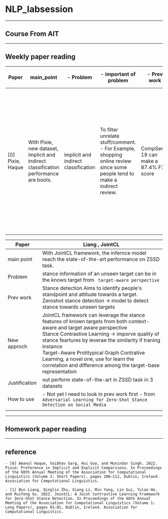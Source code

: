 # NLP_labsession

--------------------
## Course From AIT
-------------------
## Weekly paper reading
| Paper            | main_point                                                                            | - Problem                            | - important of problem                                                                                                     | - Prev work                           | - New approch                                                                                                                                                                                                                                                                                                                | - Justification                                           | - what do we learn?                                                        |
|------------------|---------------------------------------------------------------------------------------|--------------------------------------|----------------------------------------------------------------------------------------------------------------------------|---------------------------------------|------------------------------------------------------------------------------------------------------------------------------------------------------------------------------------------------------------------------------------------------------------------------------------------------------------------------------|-----------------------------------------------------------|----------------------------------------------------------------------------|
| [0] Pixie, Haque | With Pixie, new dataset,  implicit and indirect classification performance are boots. | implicit and indirect classification | To filter unrelate stuff/comment. - For Example, shopping online review since some people  tend to make a indirect review. | CompSent-19 can make a 87.4% F1 score | Dataset including 1 Comparative (indirect comparison)  2 Implicit ( one compared entities are mention) 3 Explicit (mentioned both) - need abbreviations, and [inter-rate agreeM](https://en.wikipedia.org/wiki/Inter-rater_reliability) - Dataset can train with traditional ML tranformer based(TF) and TF with segment emb | - Out perform Model from Compsent dataset by 4%  to 6.3%  | - Incase we need to do some project we might need to make our own dataset. |


| Paper         | Liang , JointCL                                                                                                                                                                                                                                                                                                                                                                                         |
|---------------|---------------------------------------------------------------------------------------------------------------------------------------------------------------------------------------------------------------------------------------------------------------------------------------------------------------------------------------------------------------------------------------------------------|
| main point    | With JointCL framework, the infernce model reach the state-of-the-art performance on ZSSD task.                                                                                                                                                                                                                                                                                                         |
| Problem       | stance information of an unseen target can be in the knows target from ` target-aware perspective`                                                                                                                                                                                                                                                                                                      |
| Prev work     | Stance detection Aims to identify people's standpoint and attitude towards a target. <br> Zeroshot stance detection -> model to detect stance towards unseen targets                                                                                                                                                                                                                                    |
| New approch   | JointCL framework can leverage the stance features of known targets from both context-aware and target aware perspective <br> Stance Contrastive Learning -> imporve quality of stance feartures by leverae the similarity if traning instance <br> Target-Aware Protitypical Graph Contrative Learning, a novel one, use for learn the correlation and difference among the target-base representation |
| Justification | out perform state-of-the-art in ZSSD task in 3 datasets                                                                                                                                                                                                                                                                                                                                                 |
| How to use    | - Not yet I need to look in prev work first - from `Adversarial Learning for Zero-Shot Stance Detection on Social Media`                                                                                                                                                                                                                                                                                |
|               |                 




-----------------------
## Homework paper reading


-------------------------

## reference
    - [0] Amanul Haque, Vaibhav Garg, Hui Guo, and Munindar Singh. 2022. Pixie: Preference in Implicit and Explicit Comparisons. In Proceedings of the 60th Annual Meeting of the Association for Computational Linguistics (Volume 2: Short Papers), pages 106–112, Dublin, Ireland. Association for Computational Linguistics.

    - [1] Bin Liang, Qinglin Zhu, Xiang Li, Min Yang, Lin Gui, Yulan He, and Ruifeng Xu. 2022. JointCL: A Joint Contrastive Learning Framework for Zero-Shot Stance Detection. In Proceedings of the 60th Annual Meeting of the Association for Computational Linguistics (Volume 1: Long Papers), pages 81–91, Dublin, Ireland. Association for Computational Linguistics.